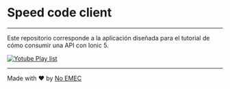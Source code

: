 # Speed code client

---

Este repositorio corresponde a la aplicación diseñada para el tutorial de cómo consumir una API con Ionic 5.

[![Yotube Play list](https://img.youtube.com/vi/W4Qv5tpDahA/0.jpg)](https://www.youtube.com/playlist?list=PLrS0r5cHUhTCoi37TzTkSU2XsqH_vYKKX)

---

Made with ❤️ by [No EMEC](http://noemec.net/)
